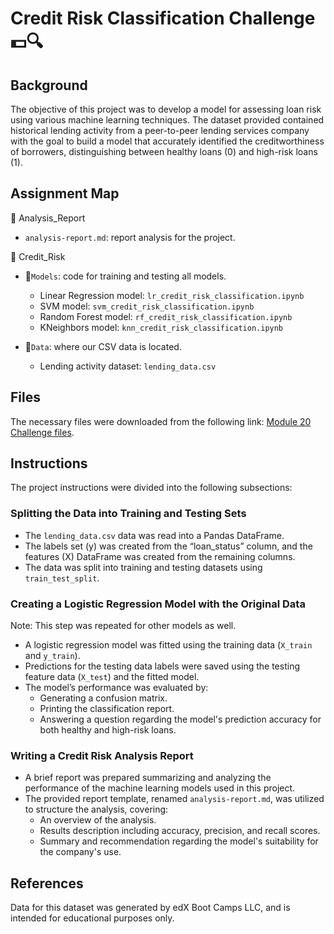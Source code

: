 # Credit Risk Classification Challenge 💵🔍

## Background

The objective of this project was to develop a model for assessing loan risk using various machine learning techniques. The dataset provided contained historical lending activity from a peer-to-peer lending services company with the goal to build a model that accurately identified the creditworthiness of borrowers, distinguishing between healthy loans (0) and high-risk loans (1).

## Assignment Map

📁 Analysis_Report

 - `analysis-report.md`: report analysis for the project.

📁 Credit_Risk

 - 📁`Models`: code for training and testing all models.
   - Linear Regression model: `lr_credit_risk_classification.ipynb`
   - SVM model: `svm_credit_risk_classification.ipynb`
   - Random Forest model: `rf_credit_risk_classification.ipynb`
   - KNeighbors model: `knn_credit_risk_classification.ipynb`
     
 - 📁`Data`: where our CSV data is located.
   - Lending activity dataset: `lending_data.csv`
  
## Files

The necessary files were downloaded from the following link: [Module 20 Challenge files]((https://static.bc-edx.com/data/dl-1-2/m20/lms/starter/Starter_Code.zip)).

## Instructions

The project instructions were divided into the following subsections:

### Splitting the Data into Training and Testing Sets

- The `lending_data.csv` data was read into a Pandas DataFrame.
- The labels set (y) was created from the “loan_status” column, and the features (X) DataFrame was created from the remaining columns.
- The data was split into training and testing datasets using `train_test_split`.

### Creating a Logistic Regression Model with the Original Data 

Note: This step was repeated for other models as well.

- A logistic regression model was fitted using the training data (`X_train` and `y_train`).
- Predictions for the testing data labels were saved using the testing feature data (`X_test`) and the fitted model.
- The model’s performance was evaluated by:
  - Generating a confusion matrix.
  - Printing the classification report.
  - Answering a question regarding the model's prediction accuracy for both healthy and high-risk loans.

### Writing a Credit Risk Analysis Report

- A brief report was prepared summarizing and analyzing the performance of the machine learning models used in this project.
- The provided report template, renamed `analysis-report.md`, was utilized to structure the analysis, covering:
  - An overview of the analysis.
  - Results description including accuracy, precision, and recall scores.
  - Summary and recommendation regarding the model's suitability for the company's use.

## References

Data for this dataset was generated by edX Boot Camps LLC, and is intended for educational purposes only.
